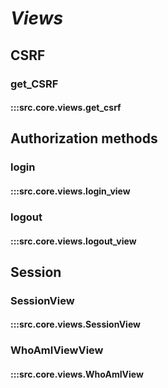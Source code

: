 # ***Views***

## CSRF

### get_CSRF
#### :::src.core.views.get_csrf

## Authorization methods

### login
#### :::src.core.views.login_view

### logout
#### :::src.core.views.logout_view

## Session

### SessionView
#### :::src.core.views.SessionView

### WhoAmIViewView
#### :::src.core.views.WhoAmIView
